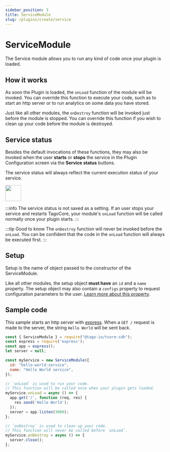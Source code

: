 ```yaml
---
sidebar_position: 3
title: ServiceModule
slug: /plugins/create/service
---
```


# ServiceModule

The Service module allows you to run any kind of code once your plugin is loaded.

## How it works

As soon the Plugin is loaded, the `onLoad` function of the module will be invoked. You can override this function to execute your code, such as to start an http server or to run analytics on some data you have stored.

Just like all other modules, the `onDestroy` function will be invoked just before the module is stopped. You can override this function if you wish to clean up your code before the module is destroyed.

## Service status

Besides the default invocations of these functions, they may also be invoked when the user **starts** or **stops** the service in the Plugin Configuration screen via the **Service status** buttons.

The service status will always reflect the current execution status of your service.

<img className="big-image" src="/docs/img/service-status.png" height="50px" />

:::info
The service status is not saved as a setting. If an user stops your service and restarts TagoCore, your module's `onLoad` function will be called normally once your plugin starts.
:::

:::tip Good to know
The `onDestroy` function will never be invoked before the `onLoad`. You can be confident that the code in the `onLoad` function will always be executed first.
:::

## Setup

Setup is the name of object passed to the constructor of the ServiceModule.

Like all other modules, the setup object **must have** an `id` and a `name` property. The setup object may also contain a `configs` property to request configuration parameters to the user. [Learn more about this property](https://npmjs.com/package/express).

## Sample code

This sample starts an http server with [express](https://npmjs.com/package/express). When a `GET /` request is made to the server, the string `Hello World` will be sent back.

```js
const { ServiceModule } = require("@tago-io/tcore-sdk");
const express = require('express');
const app = express();
let server = null;

const myService = new ServiceModule({
  id: "hello-world-service",
  name: "Hello World service",
});

// `onLoad` is used to run your code.
// This function will be called once when your plugin gets loaded.
myService.onLoad = async () => {
  app.get('/', function (req, res) {
    res.send('Hello World');
  });
  server = app.listen(3000);
};

// `onDestroy` is used to clean up your code.
// This function will never be called before `onLoad`.
myService.onDestroy = async () => {
  server.close();
};
```


